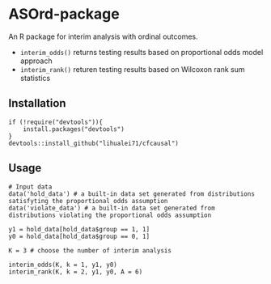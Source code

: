 # ASOrd-package
An R package for interim analysis with ordinal outcomes. 

- `interim_odds()` returns testing results based on proportional odds model approach
- `interim_rank()` returen testing results based on Wilcoxon rank sum statistics

## Installation
```
if (!require("devtools")){
    install.packages("devtools")
}
devtools::install_github("lihualei71/cfcausal")
```

## Usage
```
# Input data
data('hold_data') # a built-in data set generated from distributions satisfyting the proportional odds assumption
data('violate_data') # a built-in data set generated from distributions violating the proportional odds assumption

y1 = hold_data[hold_data$group == 1, 1]
y0 = hold_data[hold_data$group == 0, 1]

K = 3 # choose the number of interim analysis 

interim_odds(K, k = 1, y1, y0)
interim_rank(K, k = 2, y1, y0, A = 6)
```
